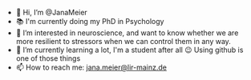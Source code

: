 - 👋 Hi, I’m @JanaMeier
- :books: I'm currently doing my PhD in Psychology
- 👀 I’m interested in neuroscience, and want to know whether we are more resilient to stressors when we can control them in any way.
- 🌱 I’m currently learning a lot, I'm a student after all :wink: Using github is one of those things
- 📫 How to reach me: jana.meier@lir-mainz.de

<!---
JanaMeier/JanaMeier is a ✨ special ✨ repository because its `README.md` (this file) appears on your GitHub profile.
You can click the Preview link to take a look at your changes.
--->
